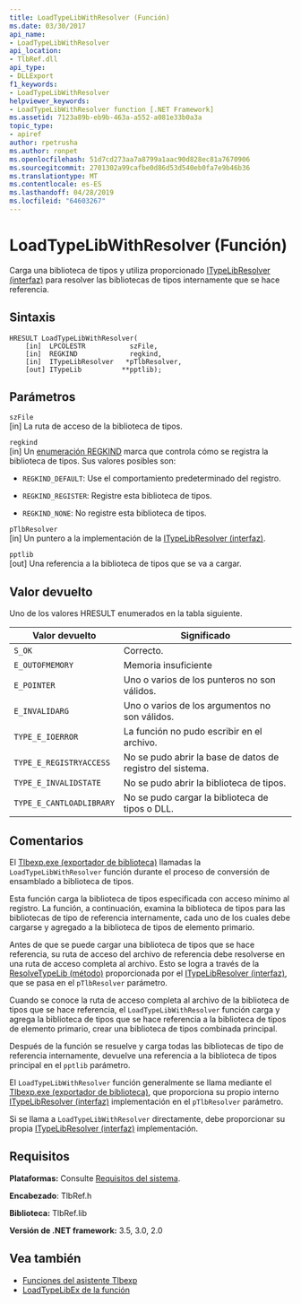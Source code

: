 ```yaml
---
title: LoadTypeLibWithResolver (Función)
ms.date: 03/30/2017
api_name:
- LoadTypeLibWithResolver
api_location:
- TlbRef.dll
api_type:
- DLLExport
f1_keywords:
- LoadTypeLibWithResolver
helpviewer_keywords:
- LoadTypeLibWithResolver function [.NET Framework]
ms.assetid: 7123a89b-eb9b-463a-a552-a081e33b0a3a
topic_type:
- apiref
author: rpetrusha
ms.author: ronpet
ms.openlocfilehash: 51d7cd273aa7a8799a1aac90d828ec81a7670906
ms.sourcegitcommit: 2701302a99cafbe0d86d53d540eb0fa7e9b46b36
ms.translationtype: MT
ms.contentlocale: es-ES
ms.lasthandoff: 04/28/2019
ms.locfileid: "64603267"
---
```

# <a name="loadtypelibwithresolver-function"></a>LoadTypeLibWithResolver (Función)
Carga una biblioteca de tipos y utiliza proporcionado [ITypeLibResolver (interfaz)](../../../../docs/framework/unmanaged-api/tlbexp/itypelibresolver-interface.md) para resolver las bibliotecas de tipos internamente que se hace referencia.  
  
## <a name="syntax"></a>Sintaxis  
  
```  
HRESULT LoadTypeLibWithResolver(  
    [in]  LPCOLESTR           szFile,  
    [in]  REGKIND             regkind,  
    [in]  ITypeLibResolver   *pTlbResolver,  
    [out] ITypeLib          **pptlib);  
```  
  
## <a name="parameters"></a>Parámetros  
 `szFile`  
 [in] La ruta de acceso de la biblioteca de tipos.  
  
 `regkind`  
 [in] Un [enumeración REGKIND](https://docs.microsoft.com/previous-versions/windows/desktop/api/oleauto/ne-oleauto-tagregkind) marca que controla cómo se registra la biblioteca de tipos. Sus valores posibles son:  
  
- `REGKIND_DEFAULT`: Use el comportamiento predeterminado del registro.  
  
- `REGKIND_REGISTER`: Registre esta biblioteca de tipos.  
  
- `REGKIND_NONE`: No registre esta biblioteca de tipos.  
  
 `pTlbResolver`  
 [in] Un puntero a la implementación de la [ITypeLibResolver (interfaz)](../../../../docs/framework/unmanaged-api/tlbexp/itypelibresolver-interface.md).  
  
 `pptlib`  
 [out] Una referencia a la biblioteca de tipos que se va a cargar.  
  
## <a name="return-value"></a>Valor devuelto  
 Uno de los valores HRESULT enumerados en la tabla siguiente.  
  
|Valor devuelto|Significado|  
|------------------|-------------|  
|`S_OK`|Correcto.|  
|`E_OUTOFMEMORY`|Memoria insuficiente|  
|`E_POINTER`|Uno o varios de los punteros no son válidos.|  
|`E_INVALIDARG`|Uno o varios de los argumentos no son válidos.|  
|`TYPE_E_IOERROR`|La función no pudo escribir en el archivo.|  
|`TYPE_E_REGISTRYACCESS`|No se pudo abrir la base de datos de registro del sistema.|  
|`TYPE_E_INVALIDSTATE`|No se pudo abrir la biblioteca de tipos.|  
|`TYPE_E_CANTLOADLIBRARY`|No se pudo cargar la biblioteca de tipos o DLL.|  
  
## <a name="remarks"></a>Comentarios  
 El [Tlbexp.exe (exportador de biblioteca)](../../../../docs/framework/tools/tlbexp-exe-type-library-exporter.md) llamadas la `LoadTypeLibWithResolver` función durante el proceso de conversión de ensamblado a biblioteca de tipos.  
  
 Esta función carga la biblioteca de tipos especificada con acceso mínimo al registro. La función, a continuación, examina la biblioteca de tipos para las bibliotecas de tipo de referencia internamente, cada uno de los cuales debe cargarse y agregado a la biblioteca de tipos de elemento primario.  
  
 Antes de que se puede cargar una biblioteca de tipos que se hace referencia, su ruta de acceso del archivo de referencia debe resolverse en una ruta de acceso completa al archivo. Esto se logra a través de la [ResolveTypeLib (método)](../../../../docs/framework/unmanaged-api/tlbexp/resolvetypelib-method.md) proporcionada por el [ITypeLibResolver (interfaz)](../../../../docs/framework/unmanaged-api/tlbexp/itypelibresolver-interface.md), que se pasa en el `pTlbResolver` parámetro.  
  
 Cuando se conoce la ruta de acceso completa al archivo de la biblioteca de tipos que se hace referencia, el `LoadTypeLibWithResolver` función carga y agrega la biblioteca de tipos que se hace referencia a la biblioteca de tipos de elemento primario, crear una biblioteca de tipos combinada principal.  
  
 Después de la función se resuelve y carga todas las bibliotecas de tipo de referencia internamente, devuelve una referencia a la biblioteca de tipos principal en el `pptlib` parámetro.  
  
 El `LoadTypeLibWithResolver` función generalmente se llama mediante el [Tlbexp.exe (exportador de biblioteca)](../../../../docs/framework/tools/tlbexp-exe-type-library-exporter.md), que proporciona su propio interno [ITypeLibResolver (interfaz)](../../../../docs/framework/unmanaged-api/tlbexp/itypelibresolver-interface.md) implementación en el `pTlbResolver` parámetro.  
  
 Si se llama a `LoadTypeLibWithResolver` directamente, debe proporcionar su propia [ITypeLibResolver (interfaz)](../../../../docs/framework/unmanaged-api/tlbexp/itypelibresolver-interface.md) implementación.  
  
## <a name="requirements"></a>Requisitos  
 **Plataformas:** Consulte [Requisitos del sistema](../../../../docs/framework/get-started/system-requirements.md).  
  
 **Encabezado**: TlbRef.h  
  
 **Biblioteca:** TlbRef.lib  
  
 **Versión de .NET framework:** 3.5, 3.0, 2.0  
  
## <a name="see-also"></a>Vea también

- [Funciones del asistente Tlbexp](../../../../docs/framework/unmanaged-api/tlbexp/index.md)
- [LoadTypeLibEx de la función](https://docs.microsoft.com/previous-versions/windows/desktop/api/oleauto/nf-oleauto-loadtypelibex)
